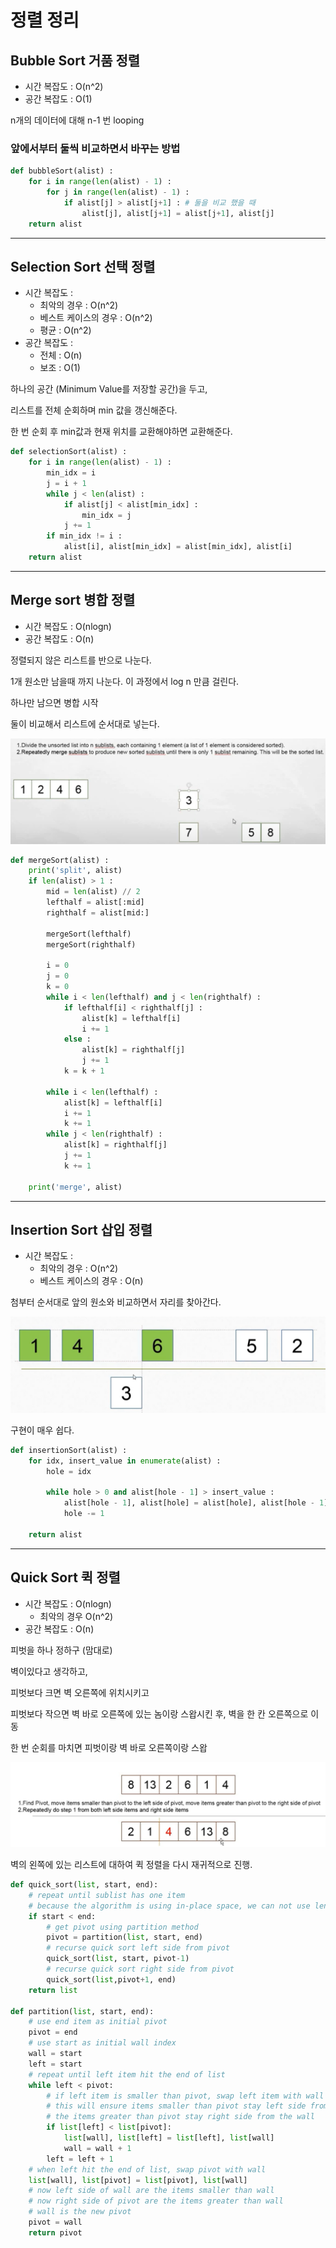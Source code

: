 # 정렬 정리

## Bubble Sort 거품 정렬

- 시간 복잡도 : O(n^2)
- 공간 복잡도 : O(1)

n개의 데이터에 대해 n-1 번 looping

### 앞에서부터 둘씩 비교하면서 바꾸는 방법

```python
def bubbleSort(alist) :
    for i in range(len(alist) - 1) :
        for j in range(len(alist) - 1) :
            if alist[j] > alist[j+1] : # 둘을 비교 했을 때
                alist[j], alist[j+1] = alist[j+1], alist[j]
    return alist
```

--------

## Selection Sort 선택 정렬

- 시간 복잡도 : 
  - 최악의 경우 : O(n^2)
  - 베스트 케이스의 경우 : O(n^2)
  - 평균 : O(n^2)
- 공간 복잡도 : 
  - 전체 : O(n)
  - 보조 : O(1)

하나의 공간 (Minimum Value를 저장할 공간)을 두고,

리스트를 전체 순회하며 min 값을 갱신해준다.

한 번 순회 후 min값과 현재 위치를 교환해야하면 교환해준다.

```python
def selectionSort(alist) : 
    for i in range(len(alist) - 1) : 
        min_idx = i
        j = i + 1
        while j < len(alist) : 
            if alist[j] < alist[min_idx] : 
                min_idx = j
            j += 1
        if min_idx != i : 
            alist[i], alist[min_idx] = alist[min_idx], alist[i]
    return alist
```

----

## Merge sort 병합 정렬

- 시간 복잡도 : O(nlogn)
- 공간 복잡도 : O(n)

정렬되지 않은 리스트를 반으로 나눈다.

1개 원소만 남을때 까지 나눈다. 이 과정에서 log n 만큼 걸린다.

하나만 남으면 병합 시작

둘이 비교해서 리스트에 순서대로 넣는다.

![](..\img\6.png)

```python
def mergeSort(alist) : 
    print('split', alist)
    if len(alist) > 1 : 
        mid = len(alist) // 2
        lefthalf = alist[:mid]
        righthalf = alist[mid:]
        
        mergeSort(lefthalf)
        mergeSort(righthalf)
        
        i = 0
        j = 0
        k = 0
        while i < len(lefthalf) and j < len(righthalf) : 
            if lefthalf[i] < righthalf[j] : 
                alist[k] = lefthalf[i]
                i += 1
            else : 
                alist[k] = righthalf[j]
                j += 1
            k = k + 1
        
        while i < len(lefthalf) : 
            alist[k] = lefthalf[i]
            i += 1
            k += 1
        while j < len(righthalf) : 
            alist[k] = righthalf[j]
            j += 1
            k += 1
            
    print('merge', alist)
```

---

## Insertion Sort 삽입 정렬

- 시간 복잡도 : 
  - 최악의 경우 : O(n^2)
  - 베스트 케이스의 경우 : O(n)

첨부터 순서대로 앞의 원소와 비교하면서 자리를 찾아간다.

![](..\img\8.png)

구현이 매우 쉽다.

```python
def insertionSort(alist) : 
    for idx, insert_value in enumerate(alist) : 
        hole = idx
        
        while hole > 0 and alist[hole - 1] > insert_value : 
            alist[hole - 1], alist[hole] = alist[hole], alist[hole - 1]
            hole -= 1
            
    return alist
```

---

## Quick Sort 퀵 정렬

- 시간 복잡도 : O(nlogn)
  - 최악의 경우 O(n^2)
- 공간 복잡도 : O(n)

피벗을 하나 정하구 (맘대로)

벽이있다고 생각하고,

피벗보다 크면 벽 오른쪽에 위치시키고

피벗보다 작으면 벽 바로 오른쪽에 있는 놈이랑 스왑시킨 후, 벽을 한 칸 오른쪽으로 이동

한 번 순회를 마치면 피벗이랑 벽 바로 오른쪽이랑 스왑

![](..\img\7.png)

벽의 왼쪽에 있는 리스트에 대하여 퀵 정렬을 다시 재귀적으로 진행.

```python
def quick_sort(list, start, end):
    # repeat until sublist has one item
    # because the algorithm is using in-place space, we can not use len(list) instead we use start, end for sublist
    if start < end:
        # get pivot using partition method
        pivot = partition(list, start, end)
        # recurse quick sort left side from pivot
        quick_sort(list, start, pivot-1)
        # recurse quick sort right side from pivot
        quick_sort(list,pivot+1, end)
    return list

def partition(list, start, end):
    # use end item as initial pivot
    pivot = end
    # use start as initial wall index
    wall = start
    left = start
    # repeat until left item hit the end of list
    while left < pivot:
        # if left item is smaller than pivot, swap left item with wall and move wall to right
        # this will ensure items smaller than pivot stay left side from the wall and
        # the items greater than pivot stay right side from the wall
        if list[left] < list[pivot]:
            list[wall], list[left] = list[left], list[wall]
            wall = wall + 1
        left = left + 1
    # when left hit the end of list, swap pivot with wall
    list[wall], list[pivot] = list[pivot], list[wall]
    # now left side of wall are the items smaller than wall
    # now right side of pivot are the items greater than wall
    # wall is the new pivot
    pivot = wall
    return pivot
```

